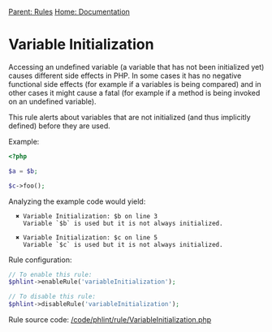 
[Parent: Rules](/documentation/rules.md) [Home: Documentation](/documentation/index.md)

Variable Initialization
=======================

Accessing an undefined variable (a variable that has not been initialized yet) causes different side effects in PHP.
In some cases it has no negative functional side effects (for example if a variables is being compared) and
in other cases it might cause a fatal (for example if a method is being invoked on an undefined variable).

This rule alerts about variables that are not initialized (and thus implicitly defined) before they are used.

Example:

```php
<?php

$a = $b;

$c->foo();
```

Analyzing the example code would yield:

```
  ✖ Variable Initialization: $b on line 3
    Variable `$b` is used but it is not always initialized.

  ✖ Variable Initialization: $c on line 5
    Variable `$c` is used but it is not always initialized.
```

Rule configuration:

```php
// To enable this rule:
$phlint->enableRule('variableInitialization');

// To disable this rule:
$phlint->disableRule('variableInitialization');
```

Rule source code: [/code/phlint/rule/VariableInitialization.php](/code/phlint/rule/VariableInitialization.php)
